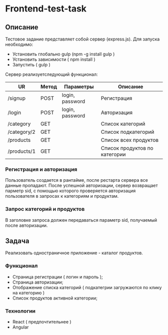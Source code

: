 # Frontend-test-task
## Описание
Тестовое задание представляет собой сервер (express.js).
Для запуска необходимо:
- Установить глобально gulp (npm -g install gulp )
- Установить зависимости ( npm install )
- Запустить ( gulp )

Сервер реализуетследующий функционал:

| UR            | Метод | Параметры       | Описание                      |
|---------------|-------|-----------------|-------------------------------|
| /signup       | POST  | login, password | Регистрация                   |
| /login        | POST  | login, password | Авторизация                   |
| /category     | GET   |                 | Список категорий              |
| /category/2   | GET   |                 | Список подкатегорий           |
| /products     | GET   |                 | Список всех продуктов         |
| /products/1   | GET   |                 | Список продуктов по категории |


### Регистрация и авторизация
Пользователь создается в рантайме, после рестарта сервера все данные пропадают.
После успешной авторизации, сервер возвращает парметр sid, с помощью которого проверяется авторизация 
пользователя в запросах к категориям и продуктам.

### Запрос категорий и продуктов
В заголовке запроса должен передаваться параметр sid, получаемый после авторизации.

## Задача
Реализовать одностраничное приложение - каталог продуктов.
### Функционал
- Страница регистрации ( логин и пароль );
- Страница авторизации;
- Отображение списка категорий ( подкатегрии загружаются по клику на категорию )
- Список продуктов активной категории;

### Технологии
- React ( предпочтительнее )
- Angular
